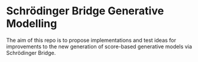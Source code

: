 # Schrödinger Bridge Generative Modelling
The aim of this repo is to propose implementations and test ideas for improvements to the new generation of score-based generative models via Schrödinger Bridge. 
